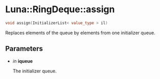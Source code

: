 # Luna::RingDeque::assign

```c++
void assign(InitializerList< value_type > il)
```

Replaces elements of the queue by elements from one initializer queue. 



## Parameters
* *in* **iqueue**

    The initializer queue. 

